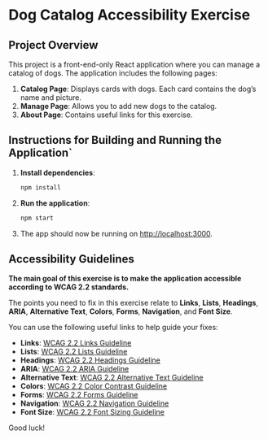 # Dog Catalog Accessibility Exercise

## Project Overview

This project is a front-end-only React application where you can manage a catalog of dogs. The application includes the following pages:

1. **Catalog Page**: Displays cards with dogs. Each card contains the dog’s name and picture.
2. **Manage Page**: Allows you to add new dogs to the catalog.
3. **About Page**: Contains useful links for this exercise.

## Instructions for Building and Running the Application`

1. **Install dependencies**:

   ```bash
   npm install
   ```

2. **Run the application**:

   ```bash
   npm start
   ```

3. The app should now be running on [http://localhost:3000](http://localhost:3000).

## Accessibility Guidelines

**The main goal of this exercise is to make the application accessible according to WCAG 2.2 standards.**

The points you need to fix in this exercise relate to **Links**, **Lists**, **Headings**, **ARIA**, **Alternative Text**, **Colors**, **Forms**, **Navigation**, and **Font Size**.

You can use the following useful links to help guide your fixes:

- **Links**: [WCAG 2.2 Links Guideline](https://www.w3.org/WAI/WCAG22/quickref/?showtechniques=246%2C104%2C111#link-purpose-in-context)
- **Lists**: [WCAG 2.2 Lists Guideline](https://www.w3.org/WAI/WCAG22/quickref/?showtechniques=246#consistent-navigation)
- **Headings**: [WCAG 2.2 Headings Guideline](https://www.w3.org/WAI/WCAG22/quickref/?showtechniques=246#headings-and-labels)
- **ARIA**: [WCAG 2.2 ARIA Guideline](https://www.w3.org/WAI/WCAG22/quickref/?showtechniques=246#aria)
- **Alternative Text**: [WCAG 2.2 Alternative Text Guideline](https://www.w3.org/WAI/WCAG22/quickref/?showtechniques=246#non-text-content)
- **Colors**: [WCAG 2.2 Color Contrast Guideline](https://www.w3.org/WAI/WCAG22/quickref/?showtechniques=246#contrast-minimum)
- **Forms**: [WCAG 2.2 Forms Guideline](https://www.w3.org/WAI/WCAG22/quickref/?showtechniques=246#labels-or-instructions)
- **Navigation**: [WCAG 2.2 Navigation Guideline](https://www.w3.org/WAI/WCAG22/quickref/?showtechniques=246#consistent-navigation)
- **Font Size**: [WCAG 2.2 Font Sizing Guideline](https://www.w3.org/WAI/WCAG22/quickref/?showtechniques=246#resize-text)

Good luck!
